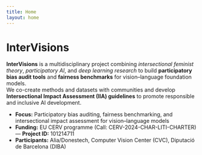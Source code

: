 ```yaml
---
title: Home
layout: home
---
```


# InterVisions
**InterVisions** is a multidisciplinary project combining *intersectional feminist theory*, *participatory AI*, and *deep learning research* to build **participatory bias audit tools** and **fairness benchmarks** for vision–language foundation models.  
We co-create methods and datasets with communities and develop **Intersectional Impact Assessment (IIA) guidelines** to promote responsible and inclusive AI development.

- **Focus:** Participatory bias auditing, fairness benchmarking, and intersectional impact assessment for vision–language models  
- **Funding:** EU CERV programme (Call: CERV-2024-CHAR-LITI-CHARTER) — **Project ID:** 101214711  
- **Participants:** Alia/Donestech, Computer Vision Center (CVC), Diputació de Barcelona (DIBA)
